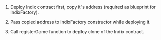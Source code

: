 1. Deploy Indix contract first, copy it's address (required as blueprint for IndixFactory).

2. Pass copied address to IndixFactory constructor while deploying it.

3. Call registerGame function to deploy clone of the Indix contract.
